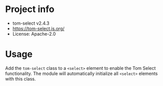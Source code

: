# Project info
- tom-select v2.4.3
- https://tom-select.js.org/
- License: Apache-2.0


# Usage
Add the `tom-select` class to a `<select>` element to enable the Tom Select functionality. The module will automatically initialize all `<select>` elements with this class.